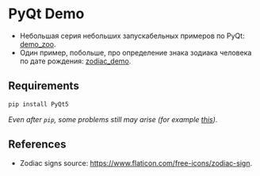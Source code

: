 # PyQt Demo

* Небольшая серия небольших запускабельных примеров по PyQt: [demo\_zoo](./demo_zoo).
* Один пример, побольше, про определение знака зодиака человека по дате рождения: [zodiac\_demo](./zodiac_demo).


## Requirements

```bash
pip install PyQt5
```

*Even after `pip`, some problems still may arise (for example [this](https://forum.qt.io/topic/93247/qt-qpa-plugin-could-not-load-the-qt-platform-plugin-xcb-in-even-though-it-was-found/86?_=1681162158868&lang=en-US))*.


## References

* Zodiac signs source: https://www.flaticon.com/free-icons/zodiac-sign.
